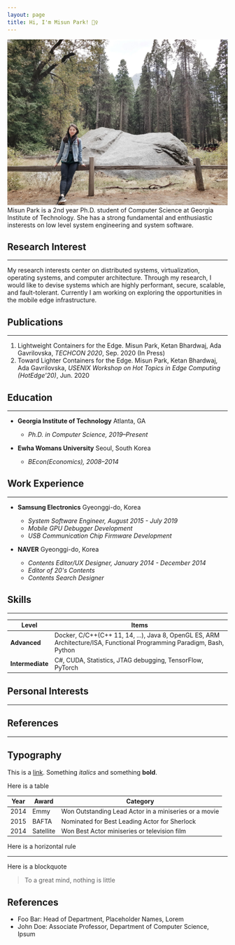 ```yaml
---
layout: page
title: Hi, I'm Misun Park! 🙋‍♀️
---
```


![a pic of mine](../assets/img/mee.jpeg)
Misun Park is a 2nd year Ph.D. student of Computer Science at Georgia Institute of Technology. She has a strong fundamental and enthusiastic insterests on low level system engineering and system software.



## Research Interest
---
My research interests center on distributed systems, virtualization, operating systems, and computer architecture. Through my research, I would like to devise systems which are highly performant, secure, scalable, and fault-tolerant. Currently I am working on exploring the opportunities in the mobile edge infrastructure.



## Publications
---
1. Lightweight Containers for the Edge. Misun Park, Ketan Bhardwaj, Ada Gavrilovska, *TECHCON 2020*, Sep. 2020 (In Press)
2. Toward Lighter Containers for the Edge. Misun Park, Ketan Bhardwaj, Ada Gavrilovska, *USENIX Workshop on Hot Topics in Edge Computing (HotEdge'20)*, Jun. 2020



## Education
---
- **Georgia Institute of Technology** Atlanta, GA
  - *Ph.D. in Computer Science, 2019–Present*

- **Ewha Womans University** Seoul, South Korea
  - *BEcon(Economics), 2008–2014*



## Work Experience
---
- **Samsung Electronics**  Gyeonggi-do, Korea
  - *System Software Engineer, August 2015 - July 2019*
  - *Mobile GPU Debugger Development*
  - *USB Communication Chip Firmware Development*

- **NAVER**  Gyeonggi-do, Korea
  - *Contents Editor/UX Designer, January 2014 - December 2014*
  - *Editor of 20's Contents*
  - *Contents Search Designer*

## Skills
---

Level|Items
-----|-----
**Advanced**|Docker, C/C++(C++ 11, 14, ...), Java 8, OpenGL ES, ARM Architecture/ISA, Functional Programming Paradigm, Bash, Python
**Intermediate**|C#, CUDA, Statistics, JTAG debugging, TensorFlow, PyTorch

## Personal Interests
---


## References
---

## Typography

This is a [link](http://google.com). Something *italics* and something **bold**.

Here is a table

Year | Award | Category
-----|-------|--------
2014 | Emmy  | Won Outstanding Lead Actor in a miniseries or a movie
2015 | BAFTA | Nominated for Best Leading Actor for Sherlock
2014 | Satellite | Won Best Actor miniseries or television film

Here is a horizontal rule

---

Here is a blockquote

> To a great mind, nothing is little

## References

* Foo Bar: Head of Department, Placeholder Names, Lorem
* John Doe: Associate Professor, Department of Computer Science, Ipsum
